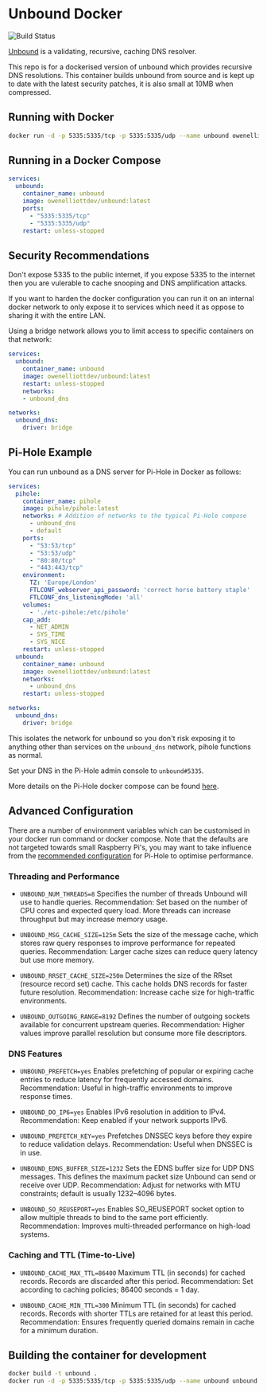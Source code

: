 # Unbound Docker

![Build Status](https://github.com/OwenElliottDev/unbound-docker/actions/workflows/docker-publish.yml/badge.svg)

[Unbound](https://github.com/NLnetLabs/unbound) is a validating, recursive, caching DNS resolver.

This repo is for a dockerised version of unbound which provides recursive DNS resolutions. This container builds unbound from source and is kept up to date with the latest security patches, it is also small at 10MB when compressed.

## Running with Docker

```bash
docker run -d -p 5335:5335/tcp -p 5335:5335/udp --name unbound owenelliottdev/unbound:latest
```

## Running in a Docker Compose

```yml
services:
  unbound:
    container_name: unbound
    image: owenelliottdev/unbound:latest
    ports:
      - "5335:5335/tcp"
      - "5335:5335/udp"
    restart: unless-stopped
```

## Security Recommendations

Don't expose 5335 to the public internet, if you expose 5335 to the internet then you are vulerable to cache snooping and DNS amplification attacks.

If you want to harden the docker configuration you can run it on an internal docker network to only expose it to services which need it as oppose to sharing it with the entire LAN.

Using a bridge network allows you to limit access to specific containers on that network:
```yml
services:
  unbound:
    container_name: unbound
    image: owenelliottdev/unbound:latest
    restart: unless-stopped
    networks:
    - unbound_dns

networks:
  unbound_dns:
    driver: bridge
```

## Pi-Hole Example

You can run unbound as a DNS server for Pi-Hole in Docker as follows:

```yml
services:
  pihole:
    container_name: pihole
    image: pihole/pihole:latest
    networks: # Addition of networks to the typical Pi-Hole compose
      - unbound_dns
      - default
    ports:
      - "53:53/tcp"
      - "53:53/udp"
      - "80:80/tcp"
      - "443:443/tcp"
    environment:
      TZ: 'Europe/London'
      FTLCONF_webserver_api_password: 'correct horse battery staple'
      FTLCONF_dns_listeningMode: 'all'
    volumes:
      - './etc-pihole:/etc/pihole'
    cap_add:
      - NET_ADMIN
      - SYS_TIME
      - SYS_NICE
    restart: unless-stopped
  unbound:
    container_name: unbound
    image: owenelliottdev/unbound:latest
    networks:
      - unbound_dns
    restart: unless-stopped

networks:
  unbound_dns:
    driver: bridge
```

This isolates the network for unbound so you don't risk exposing it to anything other than services on the `unbound_dns` network, pihole functions as normal.

Set your DNS in the Pi-Hole admin console to `unbound#5335`.

More details on the Pi-Hole docker compose can be found [here](https://docs.pi-hole.net/docker/).

## Advanced Configuration

There are a number of environment variables which can be customised in your docker run command or docker compose. Note that the defaults are not targeted towards small Raspberry Pi's, you may want to take influence from the [recommended configuration](https://docs.pi-hole.net/guides/dns/unbound/) for Pi-Hole to optimise performance.

### Threading and Performance

+ `UNBOUND_NUM_THREADS=8`
Specifies the number of threads Unbound will use to handle queries.
Recommendation: Set based on the number of CPU cores and expected query load. More threads can increase throughput but may increase memory usage.

+ `UNBOUND_MSG_CACHE_SIZE=125m`
Sets the size of the message cache, which stores raw query responses to improve performance for repeated queries.
Recommendation: Larger cache sizes can reduce query latency but use more memory.

+ `UNBOUND_RRSET_CACHE_SIZE=250m`
Determines the size of the RRset (resource record set) cache. This cache holds DNS records for faster future resolution.
Recommendation: Increase cache size for high-traffic environments.

+ `UNBOUND_OUTGOING_RANGE=8192`
Defines the number of outgoing sockets available for concurrent upstream queries.
Recommendation: Higher values improve parallel resolution but consume more file descriptors.

### DNS Features

+ `UNBOUND_PREFETCH=yes`
Enables prefetching of popular or expiring cache entries to reduce latency for frequently accessed domains.
Recommendation: Useful in high-traffic environments to improve response times.

+ `UNBOUND_DO_IP6=yes`
Enables IPv6 resolution in addition to IPv4.
Recommendation: Keep enabled if your network supports IPv6.

+ `UNBOUND_PREFETCH_KEY=yes`
Prefetches DNSSEC keys before they expire to reduce validation delays.
Recommendation: Useful when DNSSEC is in use.

+ `UNBOUND_EDNS_BUFFER_SIZE=1232`
Sets the EDNS buffer size for UDP DNS messages. This defines the maximum packet size Unbound can send or receive over UDP.
Recommendation: Adjust for networks with MTU constraints; default is usually 1232–4096 bytes.

+ `UNBOUND_SO_REUSEPORT=yes`
Enables SO_REUSEPORT socket option to allow multiple threads to bind to the same port efficiently.
Recommendation: Improves multi-threaded performance on high-load systems.

### Caching and TTL (Time-to-Live)

+ `UNBOUND_CACHE_MAX_TTL=86400`
Maximum TTL (in seconds) for cached records. Records are discarded after this period.
Recommendation: Set according to caching policies; 86400 seconds = 1 day.

+ `UNBOUND_CACHE_MIN_TTL=300`
Minimum TTL (in seconds) for cached records. Records with shorter TTLs are retained for at least this period.
Recommendation: Ensures frequently queried domains remain in cache for a minimum duration.


## Building the container for development

```bash
docker build -t unbound .
docker run -d -p 5335:5335/tcp -p 5335:5335/udp --name unbound unbound
```
